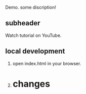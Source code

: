 Demo.
some discription!

## subheader

Watch tutorial on YouTube.

## local development

1. open index.html in your browser.

2. # changes
